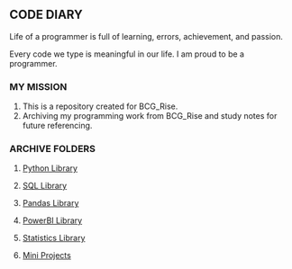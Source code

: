 <!-- DIARY Section Starts -->
## CODE DIARY
Life of a programmer is full of learning, errors, achievement, and passion.

Every code we type is meaningful in our life. I am proud to be a programmer.

<!-- DIARY Section Ends -->


<!-- FAQ Section Starts -->
### MY MISSION
1.  This is a repository created for BCG_Rise.
2.  Archiving my programming work from BCG_Rise and study notes for future referencing.

<!-- FAQ Section Ends -->


<!-- ARCHIVES Section Starts -->
### ARCHIVE FOLDERS
<!-- Add your details -->
1.  [Python Library](https://github.com/mommafish/BCG_Rise/tree/main/Python_Library/Python_Practice)
2.  [SQL Library](https://github.com/mommafish/BCG_Rise/tree/main/SQL_Library)
3.  [Pandas Library](https://github.com/mommafish/BCG_Rise/tree/main/Pandas_Library)
4.  [PowerBI Library](https://github.com/mommafish/BCG_Rise/tree/main/PowerBI_Library)
5.  [Statistics Library](https://github.com/mommafish/BCG_Rise/tree/main/Statistics_Library)

6.  [Mini Projects](https://github.com/mommafish/BCG_Rise/tree/main/Mini_Project)

<!-- ARCHIVES Section Ends -->
